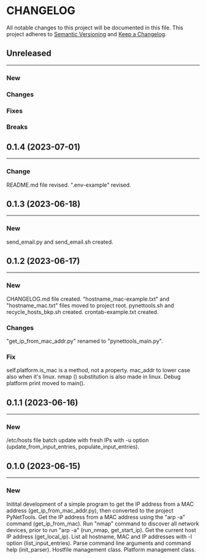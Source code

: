# CHANGELOG

All notable changes to this project will be documented in this file.
This project adheres to [Semantic Versioning](http://semver.org/) and [Keep a Changelog](http://keepachangelog.com/).



## Unreleased
---

### New

### Changes

### Fixes

### Breaks


## 0.1.4 (2023-07-01)
---

### Change
README.md file revised.
".env-example" revised.


## 0.1.3 (2023-06-18)
---

### New
send_email.py and send_email.sh created.


## 0.1.2 (2023-06-17)
---

### New
CHANGELOG.md file created.
"hostname_mac-example.txt" and "hostname_mac.txt" files moved to project root.
pynettools.sh and recycle_hosts_bkp.sh created.
crontab-example.txt created.

### Changes
"get_ip_from_mac_addr.py" renamed to "pynettools_main.py".

### Fix
self.platform.is_mac is a method, not a property.
mac_addr to lower case also when it's linux.
nmap () substitution is also made in linux.
Debug platform print moved to main().


## 0.1.1 (2023-06-16)
---

### New
/etc/hosts file batch update with fresh IPs with -u option (update_from_input_entries, populate_input_entries).


## 0.1.0 (2023-06-15)
---

### New
Initital development of a simple program to get the IP address from a MAC address (get_ip_from_mac_addr.py), then converted to the project PyNetTools.
Get the IP address from a MAC address using the "arp -a" command (get_ip_from_mac).
Run "nmap" command to discover all network devices, prior to run "arp -a" (run_nmap, get_start_ip).
Get the current host IP address (get_local_ip).
List all hostname, MAC and IP addresses with -l option (list_input_entries).
Parse command line arguments and command help (init_parser).
Hostfile management class.
Platform management class.
